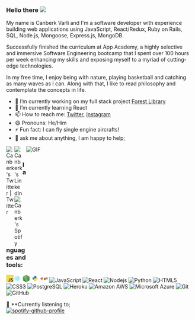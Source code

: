 

### Hello there  <img src="https://media.giphy.com/media/hvRJCLFzcasrR4ia7z/giphy.gif" width="25px">

My name is Canberk Varli and I'm a software developer with experience building web applications using JavaScript, React/Redux, Ruby on Rails, SQL, Node.js, Mongoose, Express.js, MongoDB.

Successfully finished the curriculum at App Academy, a highly selective and immersive Software Engineering bootcamp that I spent over 100 hours per week enhancing my skills and exposing myself to a myriad of cutting-edge technologies.

In my free time, I enjoy being with nature, playing basketball and catching as many waves as I can. Along with that, I like to read philosophy and contemplate the concepts in life.

- 🔭 I’m currently working on my full stack project [Forest Library](https://forest-library.herokuapp.com/#/)
- 🌱 I’m currently learning React
- 📫 How to reach me: [Twitter](https://twitter.com/VARLICanberk), [Instagram](https://www.instagram.com/canisonlive/)
- 😄 Pronouns: He/Him
- ⚡ Fun fact: I can fly single engine aircrafts!
- 💬 ask me about anything, I am happy to help; 

<img align="right" alt="GIF" src="https://github.com/abhisheknaiidu/abhisheknaiidu/blob/master/code.gif?raw=true" width="450" height="300" />


<a href="https://twitter.com/VARLICanberk">
  <img align="left" alt="Canberk's Twitter | Twitter" width="22px" src="https://raw.githubusercontent.com/peterthehan/peterthehan/master/assets/twitter.svg" />
</a>
<a href="https://www.linkedin.com/in/canberkvarli/">
  <img align="left" alt="Canberk's LinkedIn" width="22px" src="https://raw.githubusercontent.com/peterthehan/peterthehan/master/assets/linkedin.svg" />
</a>
<a href="https://open.spotify.com/user/canberko560">
  <img align="left" alt="Canberk's Spotify" width="22px" src="https://raw.githubusercontent.com/peterthehan/peterthehan/master/assets/spotify.svg" />
</a>

<br />

### **languages and tools:**  

<code><img height="20" src="https://raw.githubusercontent.com/github/explore/80688e429a7d4ef2fca1e82350fe8e3517d3494d/topics/javascript/javascript.png"></code><code><img height="20" src="https://raw.githubusercontent.com/github/explore/80688e429a7d4ef2fca1e82350fe8e3517d3494d/topics/react/react.png"></code>
<code><img height="20" src="https://raw.githubusercontent.com/github/explore/80688e429a7d4ef2fca1e82350fe8e3517d3494d/topics/nodejs/nodejs.png"></code>
<code><img height="20" src="https://raw.githubusercontent.com/github/explore/80688e429a7d4ef2fca1e82350fe8e3517d3494d/topics/python/python.png"></code>
<code><img height="20" src="https://raw.githubusercontent.com/github/explore/80688e429a7d4ef2fca1e82350fe8e3517d3494d/topics/git/git.png"></code>
![JavaScript](https://img.shields.io/badge/-JavaScript-black?style=flat-square&logo=javascript)
![React](https://img.shields.io/badge/-React-black?style=flat-square&logo=react)
![Nodejs](https://img.shields.io/badge/-Nodejs-black?style=flat-square&logo=Node.js)
![Python](https://img.shields.io/badge/-Python-black?style=flat-square&logo=Python)
![HTML5](https://img.shields.io/badge/-HTML5-E34F26?style=flat-square&logo=html5&logoColor=white)
![CSS3](https://img.shields.io/badge/-CSS3-1572B6?style=flat-square&logo=css3)
![PostgreSQL](https://img.shields.io/badge/-PostgreSQL-336791?style=flat-square&logo=postgresql)
![Heroku](https://img.shields.io/badge/-Heroku-430098?style=flat-square&logo=heroku)
![Amazon AWS](https://img.shields.io/badge/Amazon%20AWS-232F3E?style=flat-square&logo=amazon-aws)
![Microsoft Azure](https://img.shields.io/badge/Microsoft%20Azure-232F7E?style=flat-square&logo=microsoft-azure)
![Git](https://img.shields.io/badge/-Git-black?style=flat-square&logo=git)
![GitHub](https://img.shields.io/badge/-GitHub-181717?style=flat-square&logo=github)


<!-- ### 📈 My github stats

<p align="center"> <img src="https://github-readme-stats.vercel.app/api?username=canberkvarli&show_icons=true&theme=gotham" alt="canberkvarli" />

 -->
 🎵 **Currently listening to;  
 [![spotify-github-profile](https://spotify-github-profile.vercel.app/api/view?uid=canberko560&cover_image=true&theme=novatorem)](https://github.com/kittinan/spotify-github-profile)

